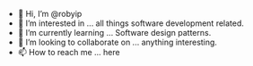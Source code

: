 - 👋 Hi, I’m @robyip
- 👀 I’m interested in ... all things software development related.
- 🌱 I’m currently learning ... Software design patterns.
- 💞️ I’m looking to collaborate on ... anything interesting.
- 📫 How to reach me ... here

<!---
robyip/robyip is a ✨ special ✨ repository because its `README.md` (this file) appears on your GitHub profile.
You can click the Preview link to take a look at your changes.
--->

